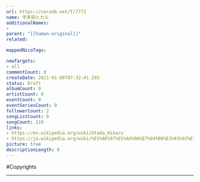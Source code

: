 ```yaml
---
url: https://vocadb.net/T/7772
name: 宇多田ヒカル
additionalNames: 
- 
parent: "[[human-original]]"
related:

mappedNicoTags:

newTargets:
- all
commentCount: 0
createDate: 2021-01-08T07:32:41.293
status: Draft
albumCount: 0
artistCount: 0
eventCount: 0
eventSeriesCount: 0
followerCount: 2
songListCount: 0
songCount: 119
links: 
- https://en.wikipedia.org/wiki/Utada_Hikaru
- https://ja.wikipedia.org/wiki/%E5%AE%87%E5%A4%9A%E7%94%B0%E3%83%92%E3%82%AB%E3%83%AB
picture: true
descriptionLength: 0
---
```


#Copyrights



---

